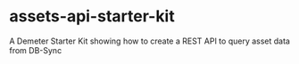 # assets-api-starter-kit
A Demeter Starter Kit showing how to create a REST API to query asset data from DB-Sync
